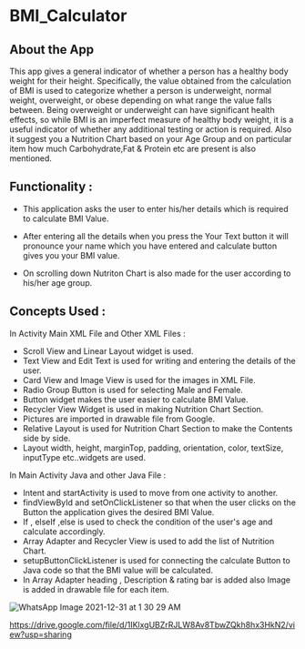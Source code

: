 




# BMI_Calculator

## About the App
This app gives a general indicator of whether a person has a healthy body weight for their height. 
Specifically, the value obtained from the calculation of BMI is used to categorize whether a person is underweight, normal weight, overweight, or obese depending on what range the value falls between. 
Being overweight or underweight can have significant health effects, so while BMI is an imperfect measure of healthy body weight, 
it is a useful indicator of whether any additional testing or action is required.
Also it suggest you a Nutrition Chart based on your Age Group and on particular item how much Carbohydrate,Fat & Protein etc are present is also mentioned.


## Functionality :

- This application asks the user to enter his/her details which is required to calculate BMI Value.

- After entering all the details  when you press the Your Text button it will pronounce your name which you have entered and calculate button gives you your BMI value.

- On scrolling down Nutriton Chart is also made for the user according to his/her  age  group.


## Concepts Used :

In Activity Main XML File and Other XML Files :

 - Scroll View  and Linear Layout widget is used.
 - Text View and  Edit Text is used for writing and entering the details of the user.
 - Card View and Image View is used for the images in XML File.
 - Radio Group Button is used for selecting Male and Female.
 - Button widget makes the user easier to calculate BMI Value.
 - Recycler View Widget is used in making Nutrition Chart Section.
 - Pictures are imported in drawable file from Google.
 - Relative Layout is used for Nutrition Chart Section to make the Contents side by side.
 - Layout width, height, marginTop, padding, orientation, color, textSize, inputType etc..widgets are used.
 

In Main Activity Java and other Java File :

 - Intent  and startActivity is used to move from one activity to another.
 - findViewById and setOnClickListener so that when the user clicks on the Button the application gives the desired BMI Value.
 - If , elseIf ,else is used to check the condition of the user's age  and calculate accordingly.
 - Array Adapter and Recycler View is used to add the list of Nutrition Chart.
 - setupButtonClickListener is used for connecting the calculate Button to Java code so that the BMI value will be calculated.
 - In Array Adapter heading , Description & rating bar is added also Image is added in drawable file for each item.
 
 
 
 
 
 

![WhatsApp Image 2021-12-31 at 1 30 29 AM](https://user-images.githubusercontent.com/87956374/147784538-e0d47006-f222-4e5d-8346-4aab36204e54.jpeg)


https://drive.google.com/file/d/1IKlxgUBZrRJLW8Av8TbwZQkh8hx3HkN2/view?usp=sharing
